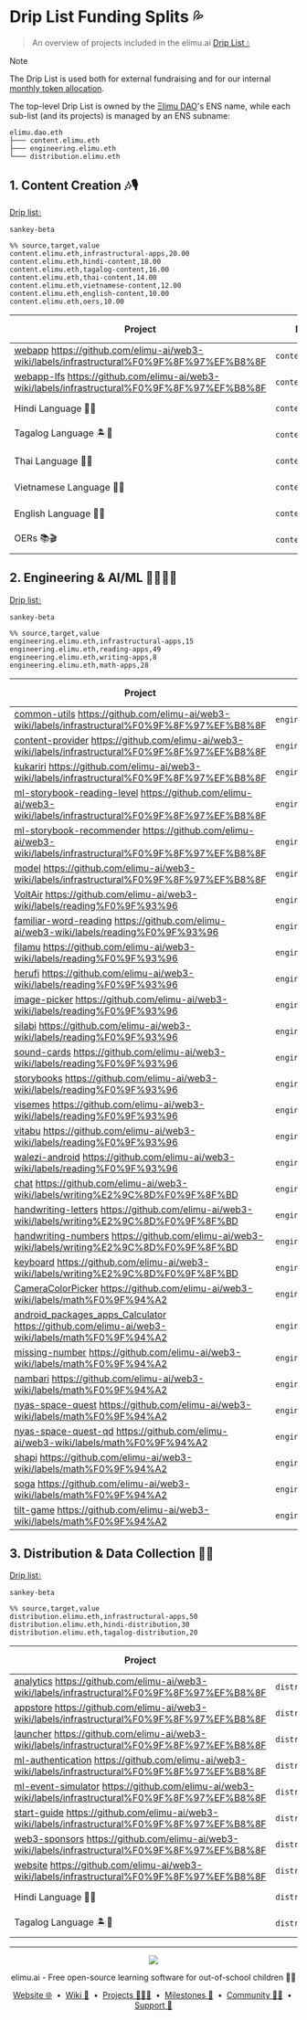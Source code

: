 # Drip List Funding Splits 💦

> An overview of projects included in the elimu.ai [Drip List 💧](https://www.drips.network/app/drip-lists/41305178594442616889778610143373288091511468151140966646158126636698)

> [!NOTE]
> The Drip List is used both for external fundraising and for our internal [monthly token allocation](https://github.com/elimu-ai/web3-wiki/blob/main/TOKENOMICS.md#monthly-token-allocation).

The top-level Drip List is owned by the [Ξlimu DAO](https://github.com/elimu-ai/web3-wiki/blob/main/README.md#dao)'s ENS name, while each sub-list (and its projects) is managed by an ENS subname:
```
elimu.dao.eth
├─── content.elimu.eth
├─── engineering.elimu.eth
└─── distribution.elimu.eth
```

<a name="content"></a>

## 1. Content Creation 🎶🎙️

[Drip list💧](https://www.drips.network/app/drip-lists/44233954899343831995062217275215737681377860849646413826815741964161)

```mermaid
sankey-beta

%% source,target,value
content.elimu.eth,infrastructural-apps,20.00
content.elimu.eth,hindi-content,18.00
content.elimu.eth,tagalog-content,16.00
content.elimu.eth,thai-content,14.00
content.elimu.eth,vietnamese-content,12.00
content.elimu.eth,english-content,10.00
content.elimu.eth,oers,10.00
```

| Project | Manager | Funding Split CSV | Drips URL |
| --- | --- | --- | --- |
| [webapp](https://github.com/elimu-ai/webapp) https://github.com/elimu-ai/web3-wiki/labels/infrastructural%F0%9F%8F%97%EF%B8%8F | `content.elimu.eth` | [`FUNDING_SPLITS.csv`](./funding-splits-content/github_webapp/FUNDING_SPLITS.csv) | [Project](https://www.drips.network/app/projects/github/elimu-ai/webapp) |
| [webapp-lfs](https://github.com/elimu-ai/webapp-lfs) https://github.com/elimu-ai/web3-wiki/labels/infrastructural%F0%9F%8F%97%EF%B8%8F | `content.elimu.eth` | [`FUNDING_SPLITS.csv`](./funding-splits-content/github_webapp-lfs/FUNDING_SPLITS.csv) | [Project](https://www.drips.network/app/projects/github/elimu-ai/webapp-lfs) |
| Hindi Language 🏏🐯 | `content.elimu.eth` | [`FUNDING_SPLITS.csv`](./funding-splits-content/lang-HIN/FUNDING_SPLITS.csv) | [Drip List](https://www.drips.network/app/drip-lists/44233954899343831995062217275215737681377860849646413826815741964160) |
| Tagalog Language 🏝️🦎 | `content.elimu.eth` | [`FUNDING_SPLITS.csv`](./funding-splits-content/lang-TGL/FUNDING_SPLITS.csv) | [Drip List](https://www.drips.network/app/drip-lists/44233954899343831995062217275215737681377860849646413826815741964163) |
| Thai Language 🥭🐘 | `content.elimu.eth` | [`FUNDING_SPLITS.csv`](./funding-splits-content/lang-THA/FUNDING_SPLITS.csv) | [Drip List](https://www.drips.network/app/drip-lists/44233954899343831995062217275215737681377860849641030872883728374792) |
| Vietnamese Language 🥖🏮 | `content.elimu.eth` | [`FUNDING_SPLITS.csv`](./funding-splits-content/lang-VIE/FUNDING_SPLITS.csv) | [Drip List](https://www.drips.network/app/drip-lists/44233954899343831995062217275215737681377860849657661057867624699363) |
| English Language 🍔🏈 | `content.elimu.eth` | [`FUNDING_SPLITS.csv`](./funding-splits-content/lang-ENG/FUNDING_SPLITS.csv) | [Drip List](https://www.drips.network/app/drip-lists/44233954899343831995062217275215737681377860849646413826815741964162) |
| OERs 📚🎬 | `content.elimu.eth` |  | [Drip List](https://www.drips.network/app/drip-lists/44233954899343831995062217275215737681377860849646413826815741964165) |

<a name="engineering"></a>

## 2. Engineering & AI/ML 👩🏽‍💻📱

[Drip list💧](https://www.drips.network/app/drip-lists/41305178594442616889778610143373288091511468151140966646158126636699)

```mermaid
sankey-beta

%% source,target,value
engineering.elimu.eth,infrastructural-apps,15
engineering.elimu.eth,reading-apps,49
engineering.elimu.eth,writing-apps,8
engineering.elimu.eth,math-apps,28
```

| Project | Manager | Funding Split CSV | Drips URL |
| --- | --- | --- | --- |
| [common-utils](https://github.com/elimu-ai/common-utils) https://github.com/elimu-ai/web3-wiki/labels/infrastructural%F0%9F%8F%97%EF%B8%8F | `engineering.elimu.eth` | [`FUNDING_SPLITS.csv`](./funding-splits-engineering/github_common-utils/FUNDING_SPLITS.csv) | [Project](https://www.drips.network/app/projects/github/elimu-ai/common-utils) |
| [content-provider](https://github.com/elimu-ai/content-provider) https://github.com/elimu-ai/web3-wiki/labels/infrastructural%F0%9F%8F%97%EF%B8%8F | `engineering.elimu.eth` | [`FUNDING_SPLITS.csv`](./funding-splits-engineering/github_content-provider/FUNDING_SPLITS.csv) | [Project](https://www.drips.network/app/projects/github/elimu-ai/content-provider) |
| [kukariri](https://github.com/elimu-ai/kukariri) https://github.com/elimu-ai/web3-wiki/labels/infrastructural%F0%9F%8F%97%EF%B8%8F | `engineering.elimu.eth` | [`FUNDING_SPLITS.csv`](./funding-splits-engineering/github_kukariri/FUNDING_SPLITS.csv) | [Project](https://www.drips.network/app/projects/github/elimu-ai/kukariri) |
| [ml-storybook-reading-level](https://github.com/elimu-ai/ml-storybook-reading-level) https://github.com/elimu-ai/web3-wiki/labels/infrastructural%F0%9F%8F%97%EF%B8%8F | `engineering.elimu.eth` | [`FUNDING_SPLITS.csv`](./funding-splits-engineering/github_ml-storybook-reading-level/FUNDING_SPLITS.csv) | [Project](https://www.drips.network/app/projects/github/elimu-ai/ml-storybook-reading-level) |
| [ml-storybook-recommender](https://github.com/elimu-ai/ml-storybook-recommender) https://github.com/elimu-ai/web3-wiki/labels/infrastructural%F0%9F%8F%97%EF%B8%8F | `engineering.elimu.eth` | [`FUNDING_SPLITS.csv`](./funding-splits-engineering/github_ml-storybook-recommender/FUNDING_SPLITS.csv) | [Project](https://www.drips.network/app/projects/github/elimu-ai/ml-storybook-recommender) |
| [model](https://github.com/elimu-ai/model) https://github.com/elimu-ai/web3-wiki/labels/infrastructural%F0%9F%8F%97%EF%B8%8F | `engineering.elimu.eth` | [`FUNDING_SPLITS.csv`](./funding-splits-engineering/github_model/FUNDING_SPLITS.csv) | [Project](https://www.drips.network/app/projects/github/elimu-ai/model) |
| [VoltAir](https://github.com/elimu-ai/VoltAir) https://github.com/elimu-ai/web3-wiki/labels/reading%F0%9F%93%96 | `engineering.elimu.eth` | [`FUNDING_SPLITS.csv`](./funding-splits-engineering/github_VoltAir/FUNDING_SPLITS.csv) | [Project](https://www.drips.network/app/projects/github/elimu-ai/VoltAir) |
| [familiar-word-reading](https://github.com/elimu-ai/familiar-word-reading) https://github.com/elimu-ai/web3-wiki/labels/reading%F0%9F%93%96 | `engineering.elimu.eth` | [`FUNDING_SPLITS.csv`](./funding-splits-engineering/github_familiar-word-reading/FUNDING_SPLITS.csv) | [Project](https://www.drips.network/app/projects/github/elimu-ai/familiar-word-reading) |
| [filamu](https://github.com/elimu-ai/filamu) https://github.com/elimu-ai/web3-wiki/labels/reading%F0%9F%93%96 | `engineering.elimu.eth` | [`FUNDING_SPLITS.csv`](./funding-splits-engineering/github_filamu/FUNDING_SPLITS.csv) | [Project](https://www.drips.network/app/projects/github/elimu-ai/filamu) |
| [herufi](https://github.com/elimu-ai/herufi) https://github.com/elimu-ai/web3-wiki/labels/reading%F0%9F%93%96 | `engineering.elimu.eth` | [`FUNDING_SPLITS.csv`](./funding-splits-engineering/github_herufi/FUNDING_SPLITS.csv) | [Project](https://www.drips.network/app/projects/github/elimu-ai/herufi) |
| [image-picker](https://github.com/elimu-ai/image-picker) https://github.com/elimu-ai/web3-wiki/labels/reading%F0%9F%93%96 | `engineering.elimu.eth` | [`FUNDING_SPLITS.csv`](./funding-splits-engineering/github_image-picker/FUNDING_SPLITS.csv) | [Project](https://www.drips.network/app/projects/github/elimu-ai/image-picker) |
| [silabi](https://github.com/elimu-ai/silabi) https://github.com/elimu-ai/web3-wiki/labels/reading%F0%9F%93%96 | `engineering.elimu.eth` |  | [Project](https://www.drips.network/app/projects/github/elimu-ai/silabi) |
| [sound-cards](https://github.com/elimu-ai/sound-cards) https://github.com/elimu-ai/web3-wiki/labels/reading%F0%9F%93%96 | `engineering.elimu.eth` | [`FUNDING_SPLITS.csv`](./funding-splits-engineering/github_sound-cards/FUNDING_SPLITS.csv) | [Project](https://www.drips.network/app/projects/github/elimu-ai/sound-cards) |
| [storybooks](https://github.com/elimu-ai/storybooks) https://github.com/elimu-ai/web3-wiki/labels/reading%F0%9F%93%96 | `engineering.elimu.eth` |  | [Project](https://www.drips.network/app/projects/github/elimu-ai/storybooks) |
| [visemes](https://github.com/elimu-ai/visemes) https://github.com/elimu-ai/web3-wiki/labels/reading%F0%9F%93%96 | `engineering.elimu.eth` |  | [Project](https://www.drips.network/app/projects/github/elimu-ai/visemes) |
| [vitabu](https://github.com/elimu-ai/vitabu) https://github.com/elimu-ai/web3-wiki/labels/reading%F0%9F%93%96 | `engineering.elimu.eth` | [`FUNDING_SPLITS.csv`](./funding-splits-engineering/github_vitabu/FUNDING_SPLITS.csv) | [Project](https://www.drips.network/app/projects/github/elimu-ai/vitabu) |
| [walezi-android](https://github.com/elimu-ai/walezi-android) https://github.com/elimu-ai/web3-wiki/labels/reading%F0%9F%93%96 | `engineering.elimu.eth` |  | [Project](https://www.drips.network/app/projects/github/elimu-ai/walezi-android) |
| [chat](https://github.com/elimu-ai/chat) https://github.com/elimu-ai/web3-wiki/labels/writing%E2%9C%8D%F0%9F%8F%BD | `engineering.elimu.eth` | [`FUNDING_SPLITS.csv`](./funding-splits-engineering/github_chat/FUNDING_SPLITS.csv) | [Project](https://www.drips.network/app/projects/github/elimu-ai/chat) |
| [handwriting-letters](https://github.com/elimu-ai/handwriting-letters) https://github.com/elimu-ai/web3-wiki/labels/writing%E2%9C%8D%F0%9F%8F%BD | `engineering.elimu.eth` |  | [Project](https://www.drips.network/app/projects/github/elimu-ai/handwriting-letters) |
| [handwriting-numbers](https://github.com/elimu-ai/handwriting-numbers) https://github.com/elimu-ai/web3-wiki/labels/writing%E2%9C%8D%F0%9F%8F%BD | `engineering.elimu.eth` |  | [Project](https://www.drips.network/app/projects/github/elimu-ai/handwriting-numbers) |
| [keyboard](https://github.com/elimu-ai/keyboard) https://github.com/elimu-ai/web3-wiki/labels/writing%E2%9C%8D%F0%9F%8F%BD | `engineering.elimu.eth` | [`FUNDING_SPLITS.csv`](./funding-splits-engineering/github_keyboard/FUNDING_SPLITS.csv) | [Project](https://www.drips.network/app/projects/github/elimu-ai/keyboard) |
| [CameraColorPicker](https://github.com/elimu-ai/CameraColorPicker) https://github.com/elimu-ai/web3-wiki/labels/math%F0%9F%94%A2 | `engineering.elimu.eth` |  | [Project](https://www.drips.network/app/projects/github/elimu-ai/CameraColorPicker) |
| [android_packages_apps_Calculator](https://github.com/elimu-ai/android_packages_apps_Calculator) https://github.com/elimu-ai/web3-wiki/labels/math%F0%9F%94%A2 | `engineering.elimu.eth` |  | [Project](https://www.drips.network/app/projects/github/elimu-ai/android_packages_apps_Calculator) |
| [missing-number](https://github.com/elimu-ai/missing-number) https://github.com/elimu-ai/web3-wiki/labels/math%F0%9F%94%A2 | `engineering.elimu.eth` |  | [Project](https://www.drips.network/app/projects/github/elimu-ai/missing-number) |
| [nambari](https://github.com/elimu-ai/nambari) https://github.com/elimu-ai/web3-wiki/labels/math%F0%9F%94%A2 | `engineering.elimu.eth` |  | [Project](https://www.drips.network/app/projects/github/elimu-ai/nambari) |
| [nyas-space-quest](https://github.com/elimu-ai/nyas-space-quest) https://github.com/elimu-ai/web3-wiki/labels/math%F0%9F%94%A2 | `engineering.elimu.eth` | [`FUNDING_SPLITS.csv`](./funding-splits-engineering/github_nyas-space-quest/FUNDING_SPLITS.csv) | [Project](https://www.drips.network/app/projects/github/elimu-ai/nyas-space-quest) |
| [nyas-space-quest-qd](https://github.com/elimu-ai/nyas-space-quest-qd) https://github.com/elimu-ai/web3-wiki/labels/math%F0%9F%94%A2 | `engineering.elimu.eth` | [`FUNDING_SPLITS.csv`](./funding-splits-engineering/github_nyas-space-quest-qd/FUNDING_SPLITS.csv) | [Project](https://www.drips.network/app/projects/github/elimu-ai/nyas-space-quest-qd) |
| [shapi](https://github.com/elimu-ai/shapi) https://github.com/elimu-ai/web3-wiki/labels/math%F0%9F%94%A2 | `engineering.elimu.eth` |  | [Project](https://www.drips.network/app/projects/github/elimu-ai/shapi) |
| [soga](https://github.com/elimu-ai/soga) https://github.com/elimu-ai/web3-wiki/labels/math%F0%9F%94%A2 | `engineering.elimu.eth` | [`FUNDING_SPLITS.csv`](./funding-splits-engineering/github_soga/FUNDING_SPLITS.csv) | [Project](https://www.drips.network/app/projects/github/elimu-ai/soga) |
| [tilt-game](https://github.com/elimu-ai/tilt-game) https://github.com/elimu-ai/web3-wiki/labels/math%F0%9F%94%A2 | `engineering.elimu.eth` |  | [Project](https://www.drips.network/app/projects/github/elimu-ai/tilt-game) |

<a name="distribution"></a>

## 3. Distribution & Data Collection 🛵💨

[Drip list💧](https://www.drips.network/app/drip-lists/31191755684409194768993126690116100972451994534322097113232155071146)

```mermaid
sankey-beta

%% source,target,value
distribution.elimu.eth,infrastructural-apps,50
distribution.elimu.eth,hindi-distribution,30
distribution.elimu.eth,tagalog-distribution,20
```

| Project | Manager | Funding Split CSV | Drips URL |
| --- | --- | --- | --- |
| [analytics](https://github.com/elimu-ai/analytics) https://github.com/elimu-ai/web3-wiki/labels/infrastructural%F0%9F%8F%97%EF%B8%8F | `distribution.elimu.eth` | [`FUNDING_SPLITS.csv`](./funding-splits-distribution/github_analytics/FUNDING_SPLITS.csv) | [Project](https://www.drips.network/app/projects/github/elimu-ai/analytics) |
| [appstore](https://github.com/elimu-ai/appstore) https://github.com/elimu-ai/web3-wiki/labels/infrastructural%F0%9F%8F%97%EF%B8%8F | `distribution.elimu.eth` | [`FUNDING_SPLITS.csv`](./funding-splits-distribution/github_appstore/FUNDING_SPLITS.csv) | [Project](https://www.drips.network/app/projects/github/elimu-ai/appstore) |
| [launcher](https://github.com/elimu-ai/launcher) https://github.com/elimu-ai/web3-wiki/labels/infrastructural%F0%9F%8F%97%EF%B8%8F | `distribution.elimu.eth` | [`FUNDING_SPLITS.csv`](./funding-splits-distribution/github_launcher/FUNDING_SPLITS.csv) | [Project](https://www.drips.network/app/projects/github/elimu-ai/launcher) |
| [ml-authentication](https://github.com/elimu-ai/ml-authentication) https://github.com/elimu-ai/web3-wiki/labels/infrastructural%F0%9F%8F%97%EF%B8%8F | `distribution.elimu.eth` | [`FUNDING_SPLITS.csv`](./funding-splits-distribution/github_ml-authentication/FUNDING_SPLITS.csv) | [Project](https://www.drips.network/app/projects/github/elimu-ai/ml-authentication) |
| [ml-event-simulator](https://github.com/elimu-ai/ml-event-simulator) https://github.com/elimu-ai/web3-wiki/labels/infrastructural%F0%9F%8F%97%EF%B8%8F | `distribution.elimu.eth` | [`FUNDING_SPLITS.csv`](./funding-splits-distribution/github_ml-event-simulator/FUNDING_SPLITS.csv) | [Project](https://www.drips.network/app/projects/github/elimu-ai/ml-event-simulator) |
| [start-guide](https://github.com/elimu-ai/start-guide) https://github.com/elimu-ai/web3-wiki/labels/infrastructural%F0%9F%8F%97%EF%B8%8F | `distribution.elimu.eth` | [`FUNDING_SPLITS.csv`](./funding-splits-distribution/github_start-guide/FUNDING_SPLITS.csv) | [Project](https://www.drips.network/app/projects/github/elimu-ai/start-guide) |
| [web3-sponsors](https://github.com/elimu-ai/web3-sponsors) https://github.com/elimu-ai/web3-wiki/labels/infrastructural%F0%9F%8F%97%EF%B8%8F | `distribution.elimu.eth` | [`FUNDING_SPLITS.csv`](./funding-splits-distribution/github_web3-sponsors/FUNDING_SPLITS.csv) | [Project](https://www.drips.network/app/projects/github/elimu-ai/web3-sponsors) |
| [website](https://github.com/elimu-ai/website) https://github.com/elimu-ai/web3-wiki/labels/infrastructural%F0%9F%8F%97%EF%B8%8F | `distribution.elimu.eth` | [`FUNDING_SPLITS.csv`](./funding-splits-distribution/github_website/FUNDING_SPLITS.csv) | [Project](https://www.drips.network/app/projects/github/elimu-ai/website) |
| Hindi Language 🏏🐯 | `distribution.elimu.eth` | [`FUNDING_SPLITS.csv`](./funding-splits-distribution/lang-HIN/FUNDING_SPLITS.csv) | [Drip List](https://www.drips.network/app/drip-lists/31191755684409194768993126690116100972451994534322097113232155071147) |
| Tagalog Language 🏝️🦎 | `distribution.elimu.eth` | [`FUNDING_SPLITS.csv`](./funding-splits-distribution/lang-TGL/FUNDING_SPLITS.csv) | [Drip List](https://www.drips.network/app/drip-lists/31191755684409194768993126690116100972451994534322097113232155071144) |

---

<p align="center">
  <img src="https://github.com/elimu-ai/webapp/blob/main/src/main/webapp/static/img/logo-text-256x78.png" />
</p>
<p align="center">
  elimu.ai - Free open-source learning software for out-of-school children 🚀✨
</p>
<p align="center">
  <a href="https://elimu.ai">Website 🌐</a>
  &nbsp;•&nbsp;
  <a href="https://github.com/elimu-ai/wiki#readme">Wiki 📃</a>
  &nbsp;•&nbsp;
  <a href="https://github.com/orgs/elimu-ai/projects?query=is%3Aopen">Projects 👩🏽‍💻</a>
  &nbsp;•&nbsp;
  <a href="https://github.com/elimu-ai/wiki/milestones">Milestones 🎯</a>
  &nbsp;•&nbsp;
  <a href="https://github.com/elimu-ai/wiki#open-source-community">Community 👋🏽</a>
  &nbsp;•&nbsp;
  <a href="https://www.drips.network/app/drip-lists/41305178594442616889778610143373288091511468151140966646158126636698">Support 💜</a>
</p>
